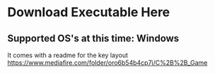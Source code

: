 Download Executable Here
=====

Supported OS's at this time: Windows
-----------

It comes with a readme for the key layout
https://www.mediafire.com/folder/oro6b54b4cp7j/C%2B%2B_Game